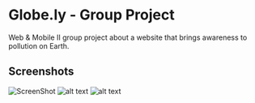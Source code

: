 # Globe.ly - Group Project

Web & Mobile II group project about a website that brings awareness to pollution on Earth.

## Screenshots

![ScreenShot](https://github.com/mateujcic/Web-Development/tree/main/Group/assets/media/home1.png)
![alt text](https://github.com/mateujcic/Web-Development/tree/main/Group/assets/media/home2.png?raw=true)
![alt text](https://github.com/mateujcic/Web-Development/tree/main/Group/assets/media/events.png?raw=true)
